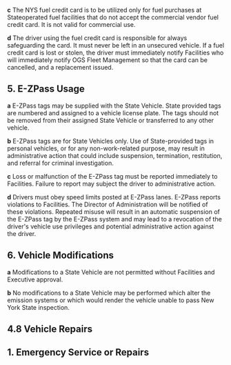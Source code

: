 **c** The NYS fuel credit card is to be utilized only for fuel purchases at Stateoperated fuel facilities that do not accept the commercial vendor fuel credit card. It is not valid for commercial use.

**d** The driver using the fuel credit card is responsible for always safeguarding the card. It must never be left in an unsecured vehicle. If a fuel credit card is lost or stolen, the driver must immediately notify Facilities who will immediately notify OGS Fleet Management so that the card can be cancelled, and a replacement issued.

## **5. E-ZPass Usage**

**a** E-ZPass tags may be supplied with the State Vehicle. State provided tags are numbered and assigned to a vehicle license plate. The tags should not be removed from their assigned State Vehicle or transferred to any other vehicle.

**b** E-ZPass tags are for State Vehicles only. Use of State-provided tags in personal vehicles, or for any non-work-related purpose, may result in administrative action that could include suspension, termination, restitution, and referral for criminal investigation.

**c** Loss or malfunction of the E-ZPass tag must be reported immediately to Facilities. Failure to report may subject the driver to administrative action.

**d** Drivers must obey speed limits posted at E-ZPass lanes. E-ZPass reports violations to Facilities. The Director of Administration will be notified of these violations. Repeated misuse will result in an automatic suspension of the E-ZPass tag by the E-ZPass system and may lead to a revocation of the driver's vehicle use privileges and potential administrative action against the driver.

## **6. Vehicle Modifications**

**a** Modifications to a State Vehicle are not permitted without Facilities and Executive approval.

**b** No modifications to a State Vehicle may be performed which alter the emission systems or which would render the vehicle unable to pass New York State inspection.

## **4.8 Vehicle Repairs**

## **1. Emergency Service or Repairs**